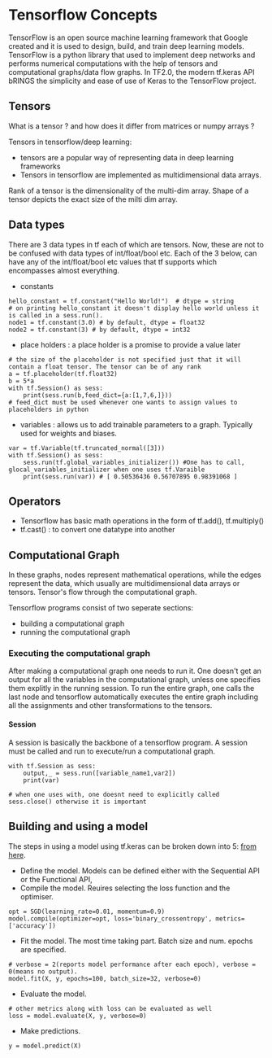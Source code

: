 # Tensorflow Concepts 

TensorFlow is an open source machine learning framework that Google created and it is used to design, build, and train deep learning models. TensorFlow is a python library that used to implement deep networks and performs numerical computations with the help of tensors and computational graphs/data flow graphs.  In TF2.0, the modern tf.keras API bRINGS the simplicity and ease of use of Keras to the TensorFlow project. 

## Tensors 

What is a tensor ? and how does it differ from matrices or numpy arrays ?

Tensors in tensorflow/deep learning:
- tensors are a popular way of representing data in deep learning frameworks
- Tensors in tensorflow are implemented as multidimensional data arrays.

Rank of a tensor is the dimensionality of the multi-dim array. 
Shape of a tensor depicts the exact size of the milti dim array.


## Data types

There are 3 data types in tf each of which are tensors.
Now, these are not to be confused with data types of int/float/bool etc. Each of the 3 below, can have any of the int/float/bool etc values that tf supports which encompasses almost everything.

- constants 
```
hello_constant = tf.constant("Hello World!")  # dtype = string
# on printing hello_constant it doesn't display hello world unless it is called in a sess.run(). 
node1 = tf.constant(3.0) # by default, dtype = float32
node2 = tf.constant(3) # by default, dtype = int32
``` 

- place holders : a place holder is a promise to provide a value later
```
# the size of the placeholder is not specified just that it will contain a float tensor. The tensor can be of any rank
a = tf.placeholder(tf.float32)
b = 5*a
with tf.Session() as sess:
    print(sess.run(b,feed_dict={a:[1,7,6,]}))
# feed_dict must be used whenever one wants to assign values to placeholders in python
```

- variables : allows us to add trainable parameters to a graph. Typically used for weights and biases.

```
var = tf.Variable(tf.truncated_normal([3]))
with tf.Session() as sess:
    sess.run(tf.global_variables_initializer()) #One has to call, glocal_variables_initializer when one uses tf.Varaible
    print(sess.run(var)) # [ 0.50536436 0.56707895 0.98391068 ]
```

## Operators 

- Tensorflow has basic math operations in the form of tf.add(), tf.multiply()
- tf.cast() : to convert one datatype into another 

## Computational Graph 

In these graphs, nodes represent mathematical operations, while the edges represent the data, which usually are multidimensional data arrays or tensors. Tensor's flow through the computational graph. 

Tensorflow programs consist of two seperate sections: 
- building a computational graph 
- running the computational graph

### Executing the computational graph

After making a computational graph one needs to run it. One doesn't get an output for all the variables in the computational graph, unless one specifies them explitly in the running session. To run the entire graph, one calls the last node and tensorflow automatically executes the entire graph including all the assignments and other transformations to the tensors.

#### Session 
A session is basically the backbone of a tensorflow program. A session must be called and run to execute/run a computational graph.
```
with tf.Session as sess:
    output,_ = sess.run([variable_name1,var2])
    print(var)

# when one uses with, one doesnt need to explicitly called sess.close() otherwise it is important
```

## Building and using a model 

The steps in using a model using tf.keras can be broken down into 5: [from here](https://machinelearningmastery.com/tensorflow-tutorial-deep-learning-with-tf-keras/). 

- Define the model. Models can be defined either with the Sequential API or the Functional API,
- Compile the model. Reuires selecting the loss function and the optimiser.
```
opt = SGD(learning_rate=0.01, momentum=0.9)
model.compile(optimizer=opt, loss='binary_crossentropy', metrics=['accuracy'])
```
- Fit the model. The most time taking part. Batch size and num. epochs are specified.
```
# verbose = 2(reports model performance after each epoch), verbose = 0(means no output).
model.fit(X, y, epochs=100, batch_size=32, verbose=0)
```
- Evaluate the model.
```
# other metrics along with loss can be evaluated as well
loss = model.evaluate(X, y, verbose=0)
```
- Make predictions.
```
y = model.predict(X)
```




